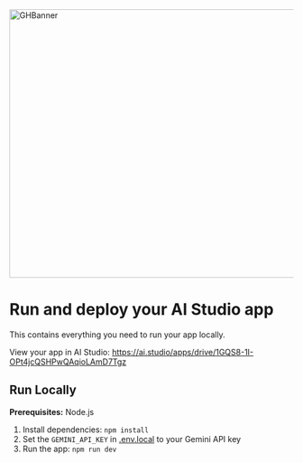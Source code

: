 <!--suppress ALL -->
<img width="1200" height="475" alt="GHBanner" src="https://github.com/user-attachments/assets/0aa67016-6eaf-458a-adb2-6e31a0763ed6" />

# Run and deploy your AI Studio app

This contains everything you need to run your app locally.

View your app in AI Studio: https://ai.studio/apps/drive/1GQS8-1I-OPt4jcQSHPwQAqioLAmD7Tgz

## Run Locally

**Prerequisites:**  Node.js


1. Install dependencies:
   `npm install`
2. Set the `GEMINI_API_KEY` in [.env.local](/.env.local) to your Gemini API key
3. Run the app:
   `npm run dev`
